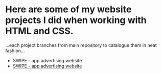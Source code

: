 # Here are some of my website projects I did when working with HTML and CSS.
...each project branches from main repository to catalogue them in neat fashion...

* SWIPE - app advertising website
* <a href="[link](https://github.com/wolfcodding/html-portfolio/tree/SWIPE-application-promo)">SWIPE - app advertising website</a>
